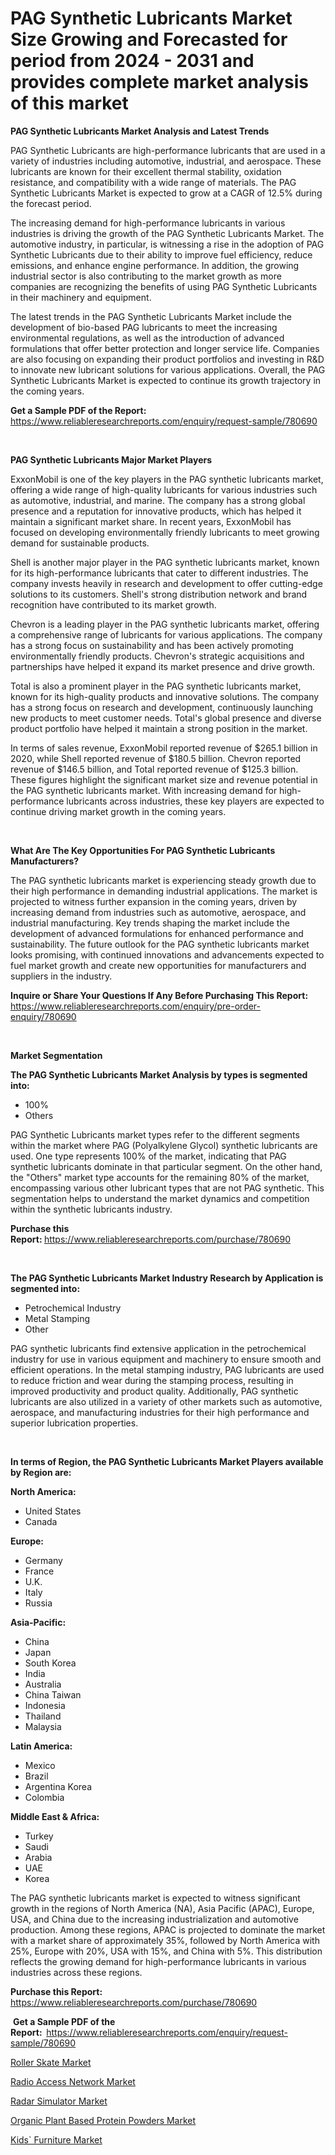 <p><h1>PAG Synthetic Lubricants Market Size Growing and Forecasted for period from 2024 - 2031 and provides complete market analysis of this market</h1></p><p><strong>PAG Synthetic Lubricants Market Analysis and Latest Trends</strong></p>
<p><p>PAG Synthetic Lubricants are high-performance lubricants that are used in a variety of industries including automotive, industrial, and aerospace. These lubricants are known for their excellent thermal stability, oxidation resistance, and compatibility with a wide range of materials. The PAG Synthetic Lubricants Market is expected to grow at a CAGR of 12.5% during the forecast period.</p><p>The increasing demand for high-performance lubricants in various industries is driving the growth of the PAG Synthetic Lubricants Market. The automotive industry, in particular, is witnessing a rise in the adoption of PAG Synthetic Lubricants due to their ability to improve fuel efficiency, reduce emissions, and enhance engine performance. In addition, the growing industrial sector is also contributing to the market growth as more companies are recognizing the benefits of using PAG Synthetic Lubricants in their machinery and equipment.</p><p>The latest trends in the PAG Synthetic Lubricants Market include the development of bio-based PAG lubricants to meet the increasing environmental regulations, as well as the introduction of advanced formulations that offer better protection and longer service life. Companies are also focusing on expanding their product portfolios and investing in R&D to innovate new lubricant solutions for various applications. Overall, the PAG Synthetic Lubricants Market is expected to continue its growth trajectory in the coming years.</p></p>
<p><strong>Get a Sample PDF of the Report:&nbsp;</strong> <a href="https://www.reliableresearchreports.com/enquiry/request-sample/780690">https://www.reliableresearchreports.com/enquiry/request-sample/780690</a></p>
<p>&nbsp;</p>
<p><strong>PAG Synthetic Lubricants Major Market Players</strong></p>
<p><p>ExxonMobil is one of the key players in the PAG synthetic lubricants market, offering a wide range of high-quality lubricants for various industries such as automotive, industrial, and marine. The company has a strong global presence and a reputation for innovative products, which has helped it maintain a significant market share. In recent years, ExxonMobil has focused on developing environmentally friendly lubricants to meet growing demand for sustainable products.</p><p>Shell is another major player in the PAG synthetic lubricants market, known for its high-performance lubricants that cater to different industries. The company invests heavily in research and development to offer cutting-edge solutions to its customers. Shell's strong distribution network and brand recognition have contributed to its market growth.</p><p>Chevron is a leading player in the PAG synthetic lubricants market, offering a comprehensive range of lubricants for various applications. The company has a strong focus on sustainability and has been actively promoting environmentally friendly products. Chevron's strategic acquisitions and partnerships have helped it expand its market presence and drive growth.</p><p>Total is also a prominent player in the PAG synthetic lubricants market, known for its high-quality products and innovative solutions. The company has a strong focus on research and development, continuously launching new products to meet customer needs. Total's global presence and diverse product portfolio have helped it maintain a strong position in the market.</p><p>In terms of sales revenue, ExxonMobil reported revenue of $265.1 billion in 2020, while Shell reported revenue of $180.5 billion. Chevron reported revenue of $146.5 billion, and Total reported revenue of $125.3 billion. These figures highlight the significant market size and revenue potential in the PAG synthetic lubricants market. With increasing demand for high-performance lubricants across industries, these key players are expected to continue driving market growth in the coming years.</p></p>
<p>&nbsp;</p>
<p><strong>What Are The Key Opportunities For PAG Synthetic Lubricants Manufacturers?</strong></p>
<p><p>The PAG synthetic lubricants market is experiencing steady growth due to their high performance in demanding industrial applications. The market is projected to witness further expansion in the coming years, driven by increasing demand from industries such as automotive, aerospace, and industrial manufacturing. Key trends shaping the market include the development of advanced formulations for enhanced performance and sustainability. The future outlook for the PAG synthetic lubricants market looks promising, with continued innovations and advancements expected to fuel market growth and create new opportunities for manufacturers and suppliers in the industry.</p></p>
<p><strong>Inquire or Share Your Questions If Any Before Purchasing This Report:</strong> <a href="https://www.reliableresearchreports.com/enquiry/pre-order-enquiry/780690">https://www.reliableresearchreports.com/enquiry/pre-order-enquiry/780690</a></p>
<p>&nbsp;</p>
<p><strong>Market Segmentation</strong></p>
<p><strong>The PAG Synthetic Lubricants Market Analysis by types is segmented into:</strong></p>
<p><ul><li>100%</li><li>Others</li></ul></p>
<p><p>PAG Synthetic Lubricants market types refer to the different segments within the market where PAG (Polyalkylene Glycol) synthetic lubricants are used. One type represents 100% of the market, indicating that PAG synthetic lubricants dominate in that particular segment. On the other hand, the "Others" market type accounts for the remaining 80% of the market, encompassing various other lubricant types that are not PAG synthetic. This segmentation helps to understand the market dynamics and competition within the synthetic lubricants industry.</p></p>
<p><strong>Purchase this Report:&nbsp;</strong><a href="https://www.reliableresearchreports.com/purchase/780690">https://www.reliableresearchreports.com/purchase/780690</a></p>
<p>&nbsp;</p>
<p><strong>The PAG Synthetic Lubricants Market Industry Research by Application is segmented into:</strong></p>
<p><ul><li>Petrochemical Industry</li><li>Metal Stamping</li><li>Other</li></ul></p>
<p><p>PAG synthetic lubricants find extensive application in the petrochemical industry for use in various equipment and machinery to ensure smooth and efficient operations. In the metal stamping industry, PAG lubricants are used to reduce friction and wear during the stamping process, resulting in improved productivity and product quality. Additionally, PAG synthetic lubricants are also utilized in a variety of other markets such as automotive, aerospace, and manufacturing industries for their high performance and superior lubrication properties.</p></p>
<p>&nbsp;</p>
<p><strong>In terms of Region, the PAG Synthetic Lubricants Market Players available by Region are:</strong></p>
<p>
    <p> <strong> North America: </strong>
        <ul>
            <li>United States</li>
            <li>Canada</li>
        </ul>
        </p> 
    <p> <strong> Europe: </strong>
        <ul>
            <li>Germany</li>
            <li>France</li>
            <li>U.K.</li>
            <li>Italy</li>
            <li>Russia</li>
        </ul>
        </p> 
    <p> <strong> Asia-Pacific: </strong>
        <ul>
            <li>China</li>
            <li>Japan</li>
            <li>South Korea</li>
            <li>India</li>
            <li>Australia</li>
            <li>China Taiwan</li>
            <li>Indonesia</li>
            <li>Thailand</li>
            <li>Malaysia</li>
        </ul>
        </p> 
    <p> <strong> Latin America: </strong>
        <ul>
            <li>Mexico</li>
            <li>Brazil</li>
            <li>Argentina Korea</li>
            <li>Colombia</li>
        </ul>
        </p> 
    <p> <strong> Middle East & Africa: </strong>
        <ul>
            <li>Turkey</li>
            <li>Saudi</li>
            <li>Arabia</li>
            <li>UAE</li>
            <li>Korea</li>
        </ul>
    </p>
    </p>
<p><p>The PAG synthetic lubricants market is expected to witness significant growth in the regions of North America (NA), Asia Pacific (APAC), Europe, USA, and China due to the increasing industrialization and automotive production. Among these regions, APAC is projected to dominate the market with a market share of approximately 35%, followed by North America with 25%, Europe with 20%, USA with 15%, and China with 5%. This distribution reflects the growing demand for high-performance lubricants in various industries across these regions.</p></p>
<p><strong>Purchase this Report: </strong><a href="https://www.reliableresearchreports.com/purchase/780690">https://www.reliableresearchreports.com/purchase/780690</a></p>
<p>&nbsp;<strong>Get a Sample PDF of the Report:&nbsp;&nbsp;</strong><a href="https://www.reliableresearchreports.com/enquiry/request-sample/780690">https://www.reliableresearchreports.com/enquiry/request-sample/780690</a></p>
<p><strong></strong></p>
<p><p><a href="https://github.com/bmorecock/Market-Research-Report-List-2/blob/main/roller-skate-market.md">Roller Skate Market</a></p><p><a href="https://medium.com/@donaldyoung656/radio-access-network-market-size-and-market-trends-complete-industry-overview-2024-to-2031-4ff1bbc6d3b3">Radio Access Network Market</a></p><p><a href="https://medium.com/@donaldyoung656/radar-simulator-market-analysis-its-cagr-market-segmentation-and-global-industry-overview-77fcb4a2ceee">Radar Simulator Market</a></p><p><a href="https://medium.com/@christinaweber16/organic-plant-based-protein-powders-market-share-evolution-and-market-growth-trends-2024-2031-238a9ff268e8">Organic Plant Based Protein Powders Market</a></p><p><a href="https://github.com/Krish2023na/Market-Research-Report-List-3/blob/main/kids-furniture-market.md">Kids` Furniture Market</a></p></p>